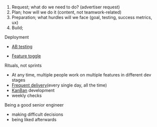 1. Request; what do we need to do? (advertiser request)
2. Plan; how will we do it (content, not teamwork-related)
3. Preparation; what hurdles will we face (goal, testing, success metrics, ux)
4. Build; 

Deployment
- [AB testing](AB%20testing.md)
+ [Feature toggle](Feature%20toggle.md)

Rituals, not sprints
+ At any time, multiple people work on multiple features in different dev stages
+ [Frequent delivery](Frequent%20delivery.md)(every single day, all the time)
+ [KanBan](KanBan.md) development
+ weekly checks

Being a good senior engineer
- making difficult decisions
- being liked afterwards